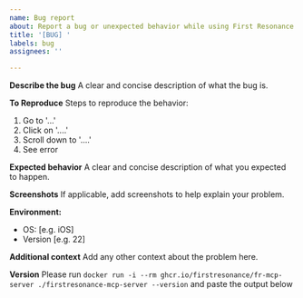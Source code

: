 ```yaml
---
name: Bug report
about: Report a bug or unexpected behavior while using First Resonance MCP Server
title: '[BUG] '
labels: bug
assignees: ''

---
```


**Describe the bug**
A clear and concise description of what the bug is.

**To Reproduce**
Steps to reproduce the behavior:
1. Go to '...'
2. Click on '....'
3. Scroll down to '....'
4. See error

**Expected behavior**
A clear and concise description of what you expected to happen.

**Screenshots**
If applicable, add screenshots to help explain your problem.

**Environment:**
 - OS: [e.g. iOS]
 - Version [e.g. 22]

**Additional context**
Add any other context about the problem here.

**Version**
Please run `docker run -i --rm ghcr.io/firstresonance/fr-mcp-server ./firstresonance-mcp-server --version` and paste the output below
